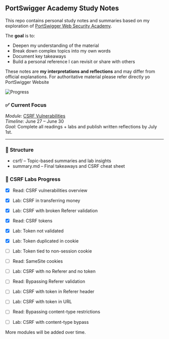 ## PortSwigger Academy Study Notes 

This repo contains personal study notes and summaries based on my exploration of [PortSwigger Web Security Academy](https://portswigger.net/web-security/learning-paths).
  

The **goal** is to:  
- Deepen my understanding of the material  
- Break down complex topics into my own words  
- Document key takeaways  
- Build a personal reference I can revisit or share with others   

These notes are **my interpretations and reflections** and may differ from official explanations. For authoritative material please refer directly yo PortSwigger Website

![Progress](https://img.shields.io/badge/CSRF%20Study-42%25-yellow)

### ✅ Current Focus
*Module:* [CSRF Vulnerabilities](https://portswigger.net/web-security/csrf)  
*Timeline:* June 27 – June 30  
*Goal:* Complete all readings + labs and publish written reflections by July 1st.

---

### 📁 Structure
- csrf/ – Topic-based summaries and lab insights
- summary.md – Final takeaways and CSRF cheat sheet


### 🔬 CSRF Labs Progress

- [x] Read: CSRF vulnerabilities overview
- [x] Lab: CSRF in transferring money
- [x] Lab: CSRF with broken Referer validation
- [x] Read: CSRF tokens
- [x] Lab: Token not validated
- [x] Lab: Token duplicated in cookie
- [ ] Lab: Token tied to non-session cookie
- [ ] Read: SameSite cookies
- [ ] Lab: CSRF with no Referer and no token
- [ ] Read: Bypassing Referer validation
- [ ] Lab: CSRF with token in Referer header
- [ ] Lab: CSRF with token in URL
- [ ] Read: Bypassing content-type restrictions
- [ ] Lab: CSRF with content-type bypass 


More modules will be added over time.
